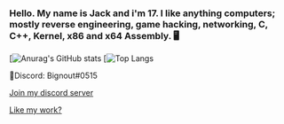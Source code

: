 ### Hello. My name is Jack and i'm 17. I like anything computers; mostly reverse engineering, game hacking, networking, C, C++, Kernel, x86 and x64 Assembly. 🖥️

[![Anurag's GitHub stats](https://github-readme-stats.vercel.app/api?username=jackbail4&show_icons=true&theme=github_dark)
[![Top Langs](https://github-readme-stats.vercel.app/api/top-langs/?username=jackbail4&layout=compact&theme=github_dark)

📧Discord: Bignout#0515

 [Join my discord server](https://discord.gg/dExJ9Sck7n)
 
 [Like my work?](https://paypal.me/FormulaCheats?country.x=GB&locale.x=en_GB)
